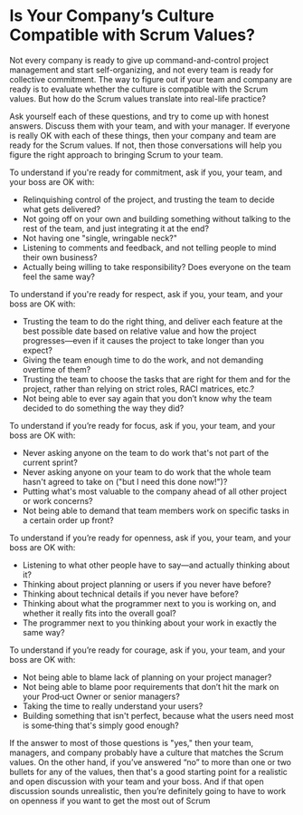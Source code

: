 # Is Your Company’s Culture Compatible with Scrum Values?

Not  every  company  is  ready  to  give  up  command-and-control  project  management and start self-organizing, and not every team is ready for collective commitment. The way to figure out if your team and company are ready is to evaluate whether the culture is compatible with the Scrum values. But how do the Scrum values translate into real-life practice? 

Ask yourself each of these questions, and try to come up with honest answers. Discuss them with your team, and with your manager. If everyone is really OK with each of these things, then your company and team are ready for the Scrum values. If not, then those conversations will help you figure the right approach to bringing Scrum to your team. 

To understand if you're ready for commitment, ask if you, your team, and your boss are OK with:

* Relinquishing control of the project, and trusting the team to decide what gets delivered?
* Not going off on your own and building something without talking to the rest of the team, and just integrating it at the end?
* Not having one "single, wringable neck?"
* Listening  to  comments  and  feedback, and not telling people to mind their own business?
* Actually being willing to take responsibility? Does everyone on the team feel the same way?

To  understand  if you're ready for respect, ask if you, your team, and your boss are OK with:

* Trusting the team to do the right thing, and deliver each feature at the best possible date based on relative value and how the project progresses—even if it causes the project to take longer than you expect?
* Giving the team enough time to do the work, and not demanding overtime of them?
* Trusting the team to choose the tasks that are right for them and for the project, rather than relying on strict roles, RACI matrices, etc.?
* Not being able to ever say again that you don’t know why the team decided to do something the way they did?

To understand if you’re ready for focus, ask if you, your team, and your boss are OK with:

* Never asking anyone on the team to do work that's not part of the current sprint?
* Never asking anyone on your team to do work that the whole team hasn't agreed to take on ("but I need this done now!")?
* Putting  what's  most  valuable to the company ahead of all other project or work concerns?
* Not being able to demand that team members work on specific tasks in a certain order up front?

To understand if you’re ready for openness, ask if you, your team, and your boss are OK with:

* Listening to what other people have to say—and actually thinking about it?
* Thinking about project planning or users if you never have before?
* Thinking about technical details if you never have before?
* Thinking about what the programmer next to you is working on, and whether it really fits into the overall goal?
* The programmer next to you thinking about your work in exactly the same way?

To  understand  if  you’re  ready  for  courage, ask if you, your team, and your boss are OK with:

* Not being able to blame lack of planning on your project manager?
* Not being able to blame poor requirements that don’t hit the mark on your Prod‐uct Owner or senior managers?
* Taking the time to really understand your users?
* Building something that isn't perfect, because what the users need most is some‐thing that's simply good enough?

If the answer to most of those questions is "yes," then your team, managers, and company probably have a culture that matches the Scrum values. On the other hand, if you’ve answered “no” to more than one or two bullets for any of the values, then that's a good starting point for a realistic and open discussion with your team and your boss. And if that open discussion sounds unrealistic, then you’re definitely going to have to work on openness if you want to get the most out of Scrum